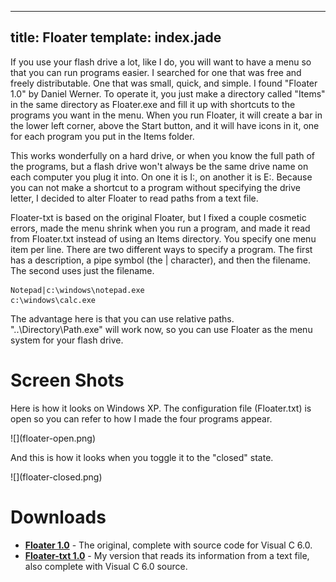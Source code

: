 ----
title: Floater
template: index.jade
----

If you use your flash drive a lot, like I do, you will want to have a menu so that you can run programs easier.  I searched for one that was free and freely distributable.  One that was small, quick, and simple.  I found "Floater 1.0" by Daniel Werner.  To operate it, you just make a directory called "Items" in the same directory as Floater.exe and fill it up with shortcuts to the programs you want in the menu.  When you run Floater, it will create a bar in the lower left corner, above the Start button, and it will have icons in it, one for each program you put in the Items folder.

This works wonderfully on a hard drive, or when you know the full path of the programs, but a flash drive won't always be the same drive name on each computer you plug it into.  On one it is I:, on another it is E:.  Because you can not make a shortcut to a program without specifying the drive letter, I decided to alter Floater to read paths from a text file.

Floater-txt is based on the original Floater, but I fixed a couple cosmetic errors, made the menu shrink when you run a program, and made it read from Floater.txt instead of using an Items directory.  You specify one menu item per line.  There are two different ways to specify a program.  The first has a description, a pipe symbol (the | character), and then the filename.  The second uses just the filename.

    Notepad|c:\windows\notepad.exe
    c:\windows\calc.exe

The advantage here is that you can use relative paths.  "..\Directory\Path.exe" will work now, so you can use Floater as the menu system for your flash drive.


Screen Shots
============

Here is how it looks on Windows XP.  The configuration file (Floater.txt) is open so you can refer to how I made the four programs appear.

<div class="ml-a mr-a">![](floater-open.png)</div>

And this is how it looks when you toggle it to the "closed" state.

<div class="ml-a mr-a">![](floater-closed.png)</div>


Downloads
=========

* **[Floater 1.0](floater1.0.zip)** - The original, complete with source code for Visual C 6.0.
* **[Floater-txt 1.0](floater-txt1.0.zip)** - My version that reads its information from a text file, also complete with Visual C 6.0 source.
